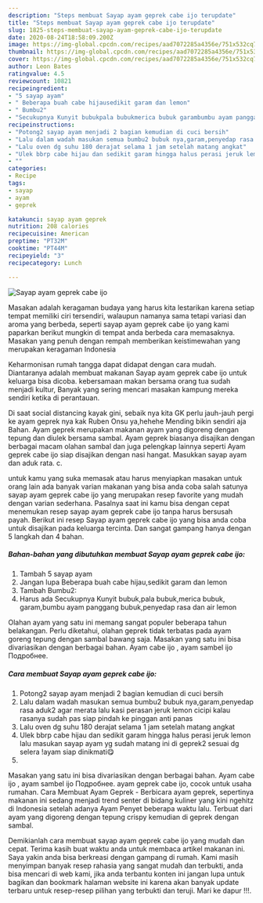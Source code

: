 ```yaml
---
description: "Steps membuat Sayap ayam geprek cabe ijo terupdate"
title: "Steps membuat Sayap ayam geprek cabe ijo terupdate"
slug: 1825-steps-membuat-sayap-ayam-geprek-cabe-ijo-terupdate
date: 2020-08-24T18:58:09.200Z
image: https://img-global.cpcdn.com/recipes/aad7072285a4356e/751x532cq70/sayap-ayam-geprek-cabe-ijo-foto-resep-utama.jpg
thumbnail: https://img-global.cpcdn.com/recipes/aad7072285a4356e/751x532cq70/sayap-ayam-geprek-cabe-ijo-foto-resep-utama.jpg
cover: https://img-global.cpcdn.com/recipes/aad7072285a4356e/751x532cq70/sayap-ayam-geprek-cabe-ijo-foto-resep-utama.jpg
author: Leon Bates
ratingvalue: 4.5
reviewcount: 10821
recipeingredient:
- "5 sayap ayam"
- " Beberapa buah cabe hijausedikit garam dan lemon"
- " Bumbu2"
- "Secukupnya Kunyit bubukpala bubukmerica bubuk garambumbu ayam panggang bubukpenyedap rasa dan air lemon"
recipeinstructions:
- "Potong2 sayap ayam menjadi 2 bagian kemudian di cuci bersih"
- "Lalu dalam wadah masukan semua bumbu2 bubuk nya,garam,penyedap rasa aduk2 agar merata lalu kasi perasan jeruk lemon cicipi kalau rasanya sudah pas siap pindah ke pinggan anti panas"
- "Lalu oven dg suhu 180 derajat selama 1 jam setelah matang angkat"
- "Ulek bbrp cabe hijau dan sedikit garam hingga halus perasi jeruk lemon lalu masukan sayap ayam yg sudah matang ini di geprek2 sesuai dg selera !ayam siap dinikmati😋"
- ""
categories:
- Recipe
tags:
- sayap
- ayam
- geprek

katakunci: sayap ayam geprek 
nutrition: 208 calories
recipecuisine: American
preptime: "PT32M"
cooktime: "PT44M"
recipeyield: "3"
recipecategory: Lunch

---
```



![Sayap ayam geprek cabe ijo](https://img-global.cpcdn.com/recipes/aad7072285a4356e/751x532cq70/sayap-ayam-geprek-cabe-ijo-foto-resep-utama.jpg)

Masakan adalah keragaman budaya yang harus kita lestarikan karena setiap tempat memiliki ciri tersendiri, walaupun namanya sama tetapi variasi dan aroma yang berbeda, seperti sayap ayam geprek cabe ijo yang kami paparkan berikut mungkin di tempat anda berbeda cara memasaknya. Masakan yang penuh dengan rempah memberikan keistimewahan yang merupakan keragaman Indonesia

Keharmonisan rumah tangga dapat didapat dengan cara mudah. Diantaranya adalah membuat makanan Sayap ayam geprek cabe ijo untuk keluarga bisa dicoba. kebersamaan makan bersama orang tua sudah menjadi kultur, Banyak yang sering mencari masakan kampung mereka sendiri ketika di perantauan.

Di saat social distancing kayak gini, sebaik nya kita GK perlu jauh-jauh pergi ke ayam geprek nya kak Ruben Onsu ya,hehehe Mending bikin sendiri aja Bahan. Ayam geprek merupakan makanan ayam yang digoreng dengan tepung dan diulek bersama sambal. Ayam geprek biasanya disajikan dengan berbagai macam olahan sambal dan juga pelengkap lainnya seperti Ayam geprek cabe ijo siap disajikan dengan nasi hangat. Masukkan sayap ayam dan aduk rata. c.

untuk kamu yang suka memasak atau harus menyiapkan masakan untuk orang lain ada banyak varian makanan yang bisa anda coba salah satunya sayap ayam geprek cabe ijo yang merupakan resep favorite yang mudah dengan varian sederhana. Pasalnya saat ini kamu bisa dengan cepat menemukan resep sayap ayam geprek cabe ijo tanpa harus bersusah payah.
Berikut ini resep Sayap ayam geprek cabe ijo yang bisa anda coba untuk disajikan pada keluarga tercinta. Dan sangat gampang hanya dengan 5 langkah dan 4 bahan.


<!--inarticleads1-->

##### Bahan-bahan yang dibutuhkan membuat Sayap ayam geprek cabe ijo:

1. Tambah 5 sayap ayam
1. Jangan lupa  Beberapa buah cabe hijau,sedikit garam dan lemon
1. Tambah  Bumbu2:
1. Harus ada Secukupnya Kunyit bubuk,pala bubuk,merica bubuk, garam,bumbu ayam panggang bubuk,penyedap rasa dan air lemon


Olahan ayam yang satu ini memang sangat populer beberapa tahun belakangan. Perlu diketahui, olahan geprek tidak terbatas pada ayam goreng tepung dengan sambal bawang saja. Masakan yang satu ini bisa divariasikan dengan berbagai bahan. Ayam cabe ijo , ayam sambel ijo Подробнее. 

<!--inarticleads2-->

##### Cara membuat  Sayap ayam geprek cabe ijo:

1. Potong2 sayap ayam menjadi 2 bagian kemudian di cuci bersih
1. Lalu dalam wadah masukan semua bumbu2 bubuk nya,garam,penyedap rasa aduk2 agar merata lalu kasi perasan jeruk lemon cicipi kalau rasanya sudah pas siap pindah ke pinggan anti panas
1. Lalu oven dg suhu 180 derajat selama 1 jam setelah matang angkat
1. Ulek bbrp cabe hijau dan sedikit garam hingga halus perasi jeruk lemon lalu masukan sayap ayam yg sudah matang ini di geprek2 sesuai dg selera !ayam siap dinikmati😋
1. 


Masakan yang satu ini bisa divariasikan dengan berbagai bahan. Ayam cabe ijo , ayam sambel ijo Подробнее. ayam geprek cabe ijo, cocok untuk usaha rumahan. Cara Membuat Ayam Geprek - Berbicara ayam geprek, sepertinya makanan ini sedang menjadi trend senter di bidang kuliner yang kini ngehitz di Indonesia setelah adanya Ayam Penyet beberapa waktu lalu. Terbuat dari ayam yang digoreng dengan tepung crispy kemudian di geprek dengan sambal. 

Demikianlah cara membuat sayap ayam geprek cabe ijo yang mudah dan cepat. Terima kasih buat waktu anda untuk membaca artikel makanan ini. Saya yakin anda bisa berkreasi dengan gampang di rumah. Kami masih menyimpan banyak resep rahasia yang sangat mudah dan terbukti, anda bisa mencari di web kami, jika anda terbantu konten ini jangan lupa untuk bagikan dan bookmark halaman website ini karena akan banyak update terbaru untuk resep-resep pilihan yang terbukti dan teruji. Mari ke dapur !!!. 
